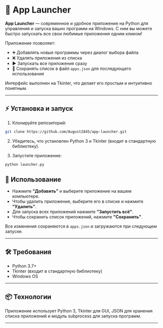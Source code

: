 # 🚀 App Launcher

**App Launcher** — современное и удобное приложение на Python для управления и запуска ваших программ на Windows. С ним вы можете быстро запускать все свои любимые приложения одним кликом!

Приложение позволяет:

* ➕ Добавлять новые программы через диалог выбора файла
* ❌ Удалять приложения из списка
* ▶️ Запускать все приложения сразу
* 💾 Сохранять список в файл `apps.json` для последующего использования

Интерфейс выполнен на Tkinter, что делает его простым и интуитивно понятным.

---

## ⚡ Установка и запуск

1. Клонируйте репозиторий:

```bash
git clone https://github.com/August2845/app-launcher.git
```

2. Убедитесь, что установлен Python 3 и Tkinter (входит в стандартную библиотеку).

3. Запустите приложение:

```bash
python launcher.py
```

## 🎯 Использование

* Нажмите **"Добавить"** и выберите приложение на вашем компьютере.
* Чтобы удалить приложение, выберите его в списке и нажмите **"Удалить"**.
* Для запуска всех приложений нажмите **"Запустить всё"**.
* Чтобы сохранить список приложений, нажмите **"Сохранить"**.

Все изменения сохраняются в `apps.json` и загружаются при следующем запуске.

---

## 🛠 Требования

* Python 3.7+
* Tkinter (входит в стандартную библиотеку)
* Windows OS

---

## 📦 Технологии

Приложение использует Python 3, Tkinter для GUI, JSON для хранения списка приложений и модуль subprocess для запуска программ.

---

